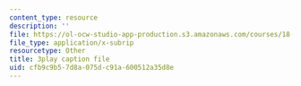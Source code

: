 ```yaml
---
content_type: resource
description: ''
file: https://ol-ocw-studio-app-production.s3.amazonaws.com/courses/18-650-statistics-for-applications-fall-2016/cfb9c9b57d8a075dc91a600512a35d8e_JTbZP0yt9qc.srt
file_type: application/x-subrip
resourcetype: Other
title: 3play caption file
uid: cfb9c9b5-7d8a-075d-c91a-600512a35d8e
---
```

